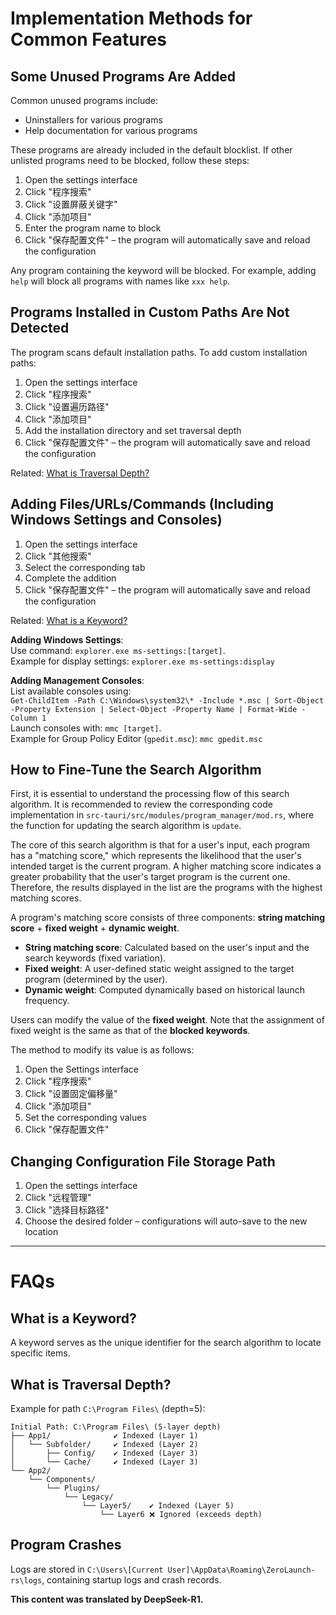 

# Implementation Methods for Common Features

## Some Unused Programs Are Added

Common unused programs include:
* Uninstallers for various programs
* Help documentation for various programs

These programs are already included in the default blocklist. If other unlisted programs need to be blocked, follow these steps:
1. Open the settings interface
2. Click "程序搜索"
3. Click "设置屏蔽关键字"
4. Click "添加项目"
5. Enter the program name to block
6. Click "保存配置文件" – the program will automatically save and reload the configuration

Any program containing the keyword will be blocked. For example, adding `help` will block all programs with names like `xxx help`.

## Programs Installed in Custom Paths Are Not Detected

The program scans default installation paths. To add custom installation paths:
1. Open the settings interface
2. Click "程序搜索"
3. Click "设置遍历路径"
4. Click "添加项目"
5. Add the installation directory and set traversal depth
6. Click "保存配置文件" – the program will automatically save and reload the configuration

Related: [What is Traversal Depth?](#what-is-traversal-depth)

## Adding Files/URLs/Commands (Including Windows Settings and Consoles)

1. Open the settings interface
2. Click "其他搜索"
3. Select the corresponding tab
4. Complete the addition
5. Click "保存配置文件" – the program will automatically save and reload the configuration

Related: [What is a Keyword?](#what-is-a-keyword)

**Adding Windows Settings**:  
Use command: `explorer.exe ms-settings:[target]`.  
Example for display settings: `explorer.exe ms-settings:display`

**Adding Management Consoles**:  
List available consoles using:  
`Get-ChildItem -Path C:\Windows\system32\* -Include *.msc | Sort-Object -Property Extension | Select-Object -Property Name | Format-Wide -Column 1`  
Launch consoles with: `mmc [target]`.  
Example for Group Policy Editor (`gpedit.msc`): `mmc gpedit.msc`

## How to Fine-Tune the Search Algorithm

First, it is essential to understand the processing flow of this search algorithm. It is recommended to review the corresponding code implementation in `src-tauri/src/modules/program_manager/mod.rs`, where the function for updating the search algorithm is `update`.

The core of this search algorithm is that for a user's input, each program has a "matching score," which represents the likelihood that the user's intended target is the current program. A higher matching score indicates a greater probability that the user's target program is the current one. Therefore, the results displayed in the list are the programs with the highest matching scores.

A program's matching score consists of three components: **string matching score** + **fixed weight** + **dynamic weight**.
* **String matching score**: Calculated based on the user's input and the search keywords (fixed variation).
* **Fixed weight**: A user-defined static weight assigned to the target program (determined by the user).
* **Dynamic weight**: Computed dynamically based on historical launch frequency.

Users can modify the value of the **fixed weight**. Note that the assignment of fixed weight is the same as that of the **blocked keywords**.

The method to modify its value is as follows:

1. Open the Settings interface
2. Click "程序搜索"
3. Click "设置固定偏移量"
4. Click "添加项目"
5. Set the corresponding values
6. Click "保存配置文件"

## Changing Configuration File Storage Path

1. Open the settings interface
2. Click "远程管理"
3. Click "选择目标路径"
4. Choose the desired folder – configurations will auto-save to the new location

---

# FAQs

## What is a Keyword?  
A keyword serves as the unique identifier for the search algorithm to locate specific items.

## What is Traversal Depth?  
Example for path `C:\Program Files\` (depth=5):

```
Initial Path: C:\Program Files\ (5-layer depth)
├── App1/              ✔️ Indexed (Layer 1)
│   └── Subfolder/     ✔️ Indexed (Layer 2)
│       ├── Config/    ✔️ Indexed (Layer 3)
│       └── Cache/     ✔️ Indexed (Layer 3)
└── App2/
    └── Components/
        └── Plugins/
            └── Legacy/
                └── Layer5/    ✔️ Indexed (Layer 5)
                    └── Layer6 ❌ Ignored (exceeds depth)
```

## Program Crashes  
Logs are stored in `C:\Users\[Current User]\AppData\Roaming\ZeroLaunch-rs\logs`, containing startup logs and crash records.

**This content was translated by DeepSeek-R1.**